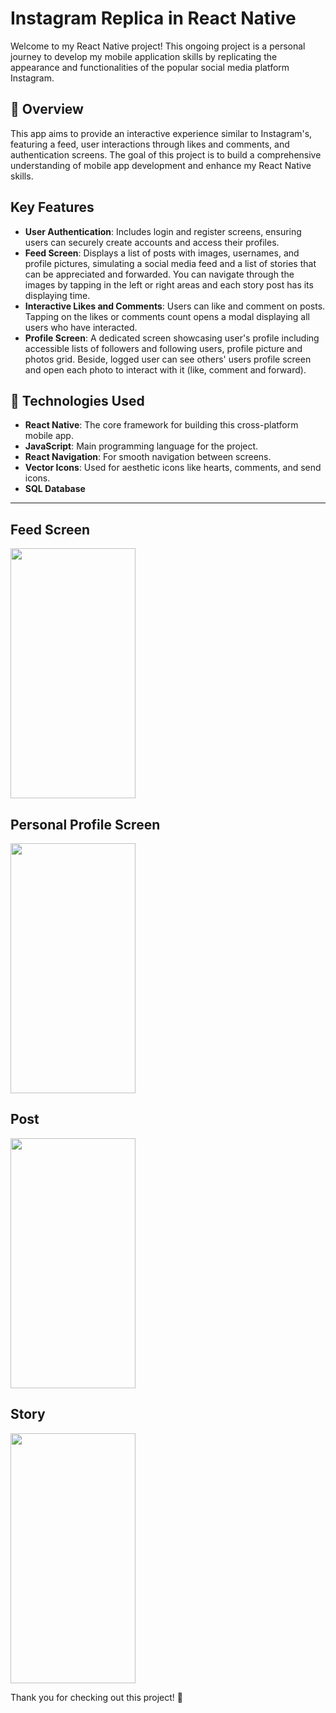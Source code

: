 # Instagram Replica in React Native

Welcome to my React Native project! This ongoing project is a personal journey to develop my mobile application skills by replicating the appearance and functionalities of the popular social media platform Instagram.

## 📱 Overview
This app aims to provide an interactive experience similar to Instagram's, featuring a feed, user interactions through likes and comments, and authentication screens. The goal of this project is to build a comprehensive understanding of mobile app development and enhance my React Native skills.

## Key Features
- **User Authentication**: Includes login and register screens, ensuring users can securely create accounts and access their profiles.
- **Feed Screen**: Displays a list of posts with images, usernames, and profile pictures, simulating a social media feed and a list of stories that can be appreciated and forwarded. You can navigate through the images by tapping in the left or right areas and each story post has its displaying time.
- **Interactive Likes and Comments**: Users can like and comment on posts. Tapping on the likes or comments count opens a modal displaying all users who have interacted.
- **Profile Screen**: A dedicated screen showcasing user's profile including accessible lists of followers and following users, profile picture and photos grid. Beside, logged user can see others' users profile screen and open each photo to interact with it (like, comment and forward).

## 🚀 Technologies Used
- **React Native**: The core framework for building this cross-platform mobile app.
- **JavaScript**: Main programming language for the project.
- **React Navigation**: For smooth navigation between screens.
- **Vector Icons**: Used for aesthetic icons like hearts, comments, and send icons.
- **SQL Database**

---
## Feed Screen
<img src="https://github.com/user-attachments/assets/09b8dd75-ae67-4061-8396-1e575ee0c2ac" width="200" height="400"/>

## Personal Profile Screen
<img src="https://github.com/user-attachments/assets/9f83dc13-d9c5-4c16-902b-9a868ec53aea" width="200" height="400" />

## Post
<img src="https://github.com/user-attachments/assets/975f093a-7fef-48af-90e1-52698bf739a7" width="200" height="400" />

## Story
<img src="https://github.com/user-attachments/assets/ec02c290-2286-4b4f-b4c3-6b9044a8967f" width="200" height="400" />









Thank you for checking out this project! 🎉
